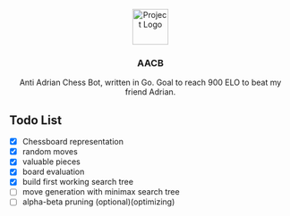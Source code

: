 <p align="center"><img src="https://images.emojiterra.com/google/noto-emoji/unicode-15.1/color/1024px/1f9cc.png" height="64" alt="Project Logo"></p>
<h3 align="center">AACB</h3>
<p align="center">Anti Adrian Chess Bot, written in Go. Goal to reach 900 ELO to beat my friend Adrian.</p>

## Todo List
- [x] Chessboard representation
- [x] random moves
- [x] valuable pieces
- [x] board evaluation
- [x] build first working search tree
- [ ] move generation with minimax search tree
- [ ] alpha-beta pruning (optional)(optimizing)

